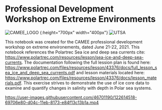 # Professional Development Workshop on Extreme Environments

![CAMEE_LOGO](https://user-images.githubusercontent.com/46701190/122614264-f49d3480-d04b-11eb-9e92-775fa59ee719.png) {:height="700px" width="400px"}
![UTSA](https://user-images.githubusercontent.com/46701190/122614265-f535cb00-d04b-11eb-86b7-c18590abe90f.png)

This notebook was created for the CAMEE professional development workshop on extreme environements, dated June 21-22, 2021. This notebook references the Polartrec Sea ice and deep sea currents cite: https://www.polartrec.com/resources/lesson/sea-ice-and-deep-sea-currents. The documentation following the full lession plan is found here: https://www.polartrec.com/files/resources/lesson/43376/docs/full_lesson_sea_ice_and_deep_sea_currents.pdf and lesson materials located here: https://www.polartrec.com/files/resources/lesson/43376/docs/lesson_materials.pdf. This exercise strives to demonstrate the use of ice core data to examine and quantify changes in salinity with depth in Polar sea systems.  



https://user-images.githubusercontent.com/46701190/122614518-69706e80-d04c-11eb-8173-e84f13c13b1a.mp4


